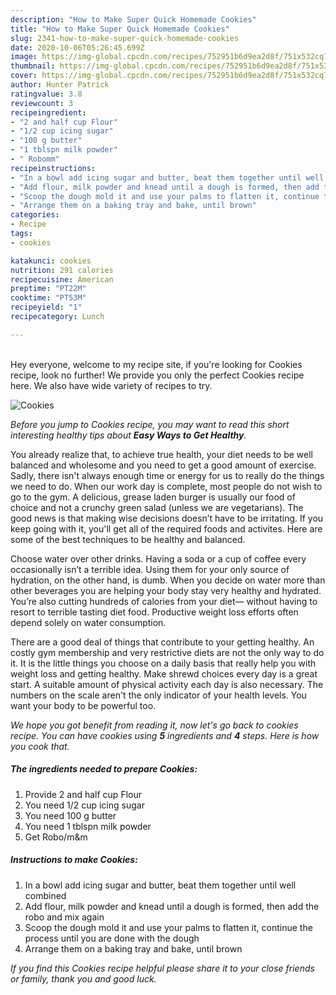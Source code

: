```yaml
---
description: "How to Make Super Quick Homemade Cookies"
title: "How to Make Super Quick Homemade Cookies"
slug: 2341-how-to-make-super-quick-homemade-cookies
date: 2020-10-06T05:26:45.699Z
image: https://img-global.cpcdn.com/recipes/752951b6d9ea2d8f/751x532cq70/cookies-recipe-main-photo.jpg
thumbnail: https://img-global.cpcdn.com/recipes/752951b6d9ea2d8f/751x532cq70/cookies-recipe-main-photo.jpg
cover: https://img-global.cpcdn.com/recipes/752951b6d9ea2d8f/751x532cq70/cookies-recipe-main-photo.jpg
author: Hunter Patrick
ratingvalue: 3.8
reviewcount: 3
recipeingredient:
- "2 and half cup Flour"
- "1/2 cup icing sugar"
- "100 g butter"
- "1 tblspn milk powder"
- " Robomm"
recipeinstructions:
- "In a bowl add icing sugar and butter, beat them together until well combined"
- "Add flour, milk powder and knead until a dough is formed, then add the robo and mix again"
- "Scoop the dough mold it and use your palms to flatten it, continue the process until you are done with the dough"
- "Arrange them on a baking tray and bake, until brown"
categories:
- Recipe
tags:
- cookies

katakunci: cookies 
nutrition: 291 calories
recipecuisine: American
preptime: "PT22M"
cooktime: "PT53M"
recipeyield: "1"
recipecategory: Lunch

---
```

<br>
Hey everyone, welcome to my recipe site, if you're looking for Cookies recipe, look no further! We provide you only the perfect Cookies recipe here. We also have wide variety of recipes to try.
<br>


![Cookies](https://img-global.cpcdn.com/recipes/752951b6d9ea2d8f/751x532cq70/cookies-recipe-main-photo.jpg)

<i>Before you jump to Cookies recipe, you may want to read this short interesting healthy tips about <strong>Easy Ways to Get Healthy</strong>.</i>

You already realize that, to achieve true health, your diet needs to be well balanced and wholesome and you need to get a good amount of exercise. Sadly, there isn't always enough time or energy for us to really do the things we need to do. When our work day is complete, most people do not wish to go to the gym. A delicious, grease laden burger is usually our food of choice and not a crunchy green salad (unless we are vegetarians). The good news is that making wise decisions doesn’t have to be irritating. If you keep going with it, you'll get all of the required foods and activites. Here are some of the best techniques to be healthy and balanced.

Choose water over other drinks. Having a soda or a cup of coffee every occasionally isn’t a terrible idea. Using them for your only source of hydration, on the other hand, is dumb. When you decide on water more than other beverages you are helping your body stay very healthy and hydrated. You’re also cutting hundreds of calories from your diet— without having to resort to terrible tasting diet food. Productive weight loss efforts often depend solely on water consumption.

There are a good deal of things that contribute to your getting healthy. An costly gym membership and very restrictive diets are not the only way to do it. It is the little things you choose on a daily basis that really help you with weight loss and getting healthy. Make shrewd choices every day is a great start. A suitable amount of physical activity each day is also necessary. The numbers on the scale aren't the only indicator of your health levels. You want your body to be powerful too. 


<i>We hope you got benefit from reading it, now let's go back to cookies recipe. You can have cookies using <strong>5</strong> ingredients and <strong>4</strong> steps. Here is how you cook that.
</i>

##### The ingredients needed to prepare Cookies:

1. Provide 2 and half cup Flour
1. You need 1/2 cup icing sugar
1. You need 100 g butter
1. You need 1 tblspn milk powder
1. Get  Robo/m&amp;m


##### Instructions to make Cookies:

1. In a bowl add icing sugar and butter, beat them together until well combined
1. Add flour, milk powder and knead until a dough is formed, then add the robo and mix again
1. Scoop the dough mold it and use your palms to flatten it, continue the process until you are done with the dough
1. Arrange them on a baking tray and bake, until brown


<i>If you find this Cookies recipe helpful please share it to your close friends or family, thank you and good luck.</i>
